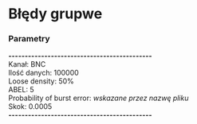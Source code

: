 # Błędy grupwe #
### Parametry ###
**--------------------------------------------**<br>
Kanał: BNC <br>
Ilość danych: 100000 <br>
Loose density: 50% <br>
ABEL: 5 <br>
Probability of burst error: *wskazane przez nazwę pliku* <br>
Skok: 0.0005 <br>
**--------------------------------------------**<br>
